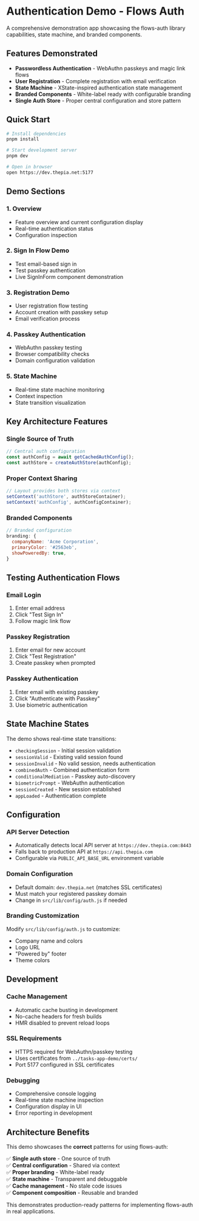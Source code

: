 # Authentication Demo - Flows Auth

A comprehensive demonstration app showcasing the flows-auth library capabilities, state machine, and branded components.

## Features Demonstrated

- **Passwordless Authentication** - WebAuthn passkeys and magic link flows
- **User Registration** - Complete registration with email verification  
- **State Machine** - XState-inspired authentication state management
- **Branded Components** - White-label ready with configurable branding
- **Single Auth Store** - Proper central configuration and store pattern

## Quick Start

```bash
# Install dependencies
pnpm install

# Start development server
pnpm dev

# Open in browser
open https://dev.thepia.net:5177
```

## Demo Sections

### 1. Overview
- Feature overview and current configuration display
- Real-time authentication status
- Configuration inspection

### 2. Sign In Flow Demo
- Test email-based sign in
- Test passkey authentication
- Live SignInForm component demonstration

### 3. Registration Demo
- User registration flow testing
- Account creation with passkey setup
- Email verification process

### 4. Passkey Authentication
- WebAuthn passkey testing
- Browser compatibility checks
- Domain configuration validation

### 5. State Machine
- Real-time state machine monitoring
- Context inspection
- State transition visualization

## Key Architecture Features

### Single Source of Truth
```javascript
// Central auth configuration
const authConfig = await getCachedAuthConfig();
const authStore = createAuthStore(authConfig);
```

### Proper Context Sharing
```javascript
// Layout provides both stores via context
setContext('authStore', authStoreContainer);
setContext('authConfig', authConfigContainer);
```

### Branded Components
```javascript
// Branded configuration
branding: {
  companyName: 'Acme Corporation',
  primaryColor: '#2563eb',
  showPoweredBy: true,
}
```

## Testing Authentication Flows

### Email Login
1. Enter email address
2. Click "Test Sign In" 
3. Follow magic link flow

### Passkey Registration  
1. Enter email for new account
2. Click "Test Registration"
3. Create passkey when prompted

### Passkey Authentication
1. Enter email with existing passkey
2. Click "Authenticate with Passkey"
3. Use biometric authentication

## State Machine States

The demo shows real-time state transitions:

- `checkingSession` - Initial session validation
- `sessionValid` - Existing valid session found  
- `sessionInvalid` - No valid session, needs authentication
- `combinedAuth` - Combined authentication form
- `conditionalMediation` - Passkey auto-discovery
- `biometricPrompt` - WebAuthn authentication
- `sessionCreated` - New session established
- `appLoaded` - Authentication complete

## Configuration

### API Server Detection
- Automatically detects local API server at `https://dev.thepia.com:8443`
- Falls back to production API at `https://api.thepia.com`
- Configurable via `PUBLIC_API_BASE_URL` environment variable

### Domain Configuration
- Default domain: `dev.thepia.net` (matches SSL certificates)
- Must match your registered passkey domain
- Change in `src/lib/config/auth.js` if needed

### Branding Customization
Modify `src/lib/config/auth.js` to customize:
- Company name and colors
- Logo URL
- "Powered by" footer
- Theme colors

## Development

### Cache Management
- Automatic cache busting in development
- No-cache headers for fresh builds
- HMR disabled to prevent reload loops

### SSL Requirements
- HTTPS required for WebAuthn/passkey testing
- Uses certificates from `../tasks-app-demo/certs/`
- Port 5177 configured in SSL certificates

### Debugging
- Comprehensive console logging
- Real-time state machine inspection
- Configuration display in UI
- Error reporting in development

## Architecture Benefits

This demo showcases the **correct** patterns for using flows-auth:

✅ **Single auth store** - One source of truth  
✅ **Central configuration** - Shared via context  
✅ **Proper branding** - White-label ready  
✅ **State machine** - Transparent and debuggable  
✅ **Cache management** - No stale code issues  
✅ **Component composition** - Reusable and branded  

This demonstrates production-ready patterns for implementing flows-auth in real applications.